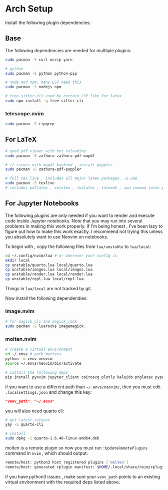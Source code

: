 # Arch Setup
Install the following plugin dependencies:

## Base
The following dependencies are needed for multliple plugins:
```bash
sudo pacman -S curl unzip yarn

# python
sudo pacman -S python python-pip

# node and npm, many LSP need this
sudo pacman -S nodejs npm

# tree-sitter-cli used by certain LSP like for latex
sudo npm install -g tree-sitter-cli
```

### telescope.nvim
```bash
sudo pacman -S ripgrep
```

## For LaTeX
```bash
# good pdf viewer with hot reloading
sudo pacman -S zathura zathura-pdf-mupdf

# if issues with mupdf backend , install poppler
sudo pacman -S zathura-pdf-poppler

# full tex live , includes all major latex packages. ~2-3GB
sudo pacman -S texlive
# includes pdflatex , xelatex , lualatex , latexmk , and common latex packages
```

## For Jupyter Notebooks
The following plugins are only needed if you want to render and execute code inside Jupyter notebooks. Note that you may run into several problems in making this work properly. If I'm being honest , I've been lazy to figure out how to make this work exactly. I recommend not trying this unless you absolutely want to use Neovim on notebooks.

To begin with , copy the following files from `lua/unstable` to `lua/local`:
```bash
cd ~/.config/nvim/lua # or wherever your config is
mkdir local
cp unstable/quarto.lua local/quarto.lua
cp unstable/images.lua local/images.lua
cp unstable/render.lua local/render.lua
cp unstable/repl.lua local/repl.lua
```
Things in `lua/local` are not tracked by git.

Now install the following dependendies:
### image.nvim
```bash
# for magick_cli and magick_rock
sudo pacman -S luarocks imagemagick
```

### molten.nvim
```bash
# create a virtual environment
cd ~/.envs # path matters
python -m venv neovim
source ~/.envs/neovim/bin/activate

# install the following deps
pip install pynvim jupyter_client cairosvg plotly kaleido pnglatex pyperclip nbformat jupytext jupyter jupyterlab
```

if you want to use a different path than `~/.envs/neovim/`, then you must edit `.localsettings.json` and change this key:
```json
"venv_path": "~/.envs"
```

you will also need quarto cli:
```bash
# get latest release
yay -S quarto-cli

# install
sudo dpkg -i quarto-1.6.40-linux-amd64.deb
```

molten is a remote plugin so now you must run `:UpdateRemotePlugins` command in `nvim` , which should output:
```bash
remote/host: python3 host registered plugins ['molten']
remote/host: generated rplugin manifest: $HOME/.local/share/nvim/rplugin.vim
```
if you have python3 issues , make sure your `venv_path` points to an existing virtual environment with the required deps listed above.
